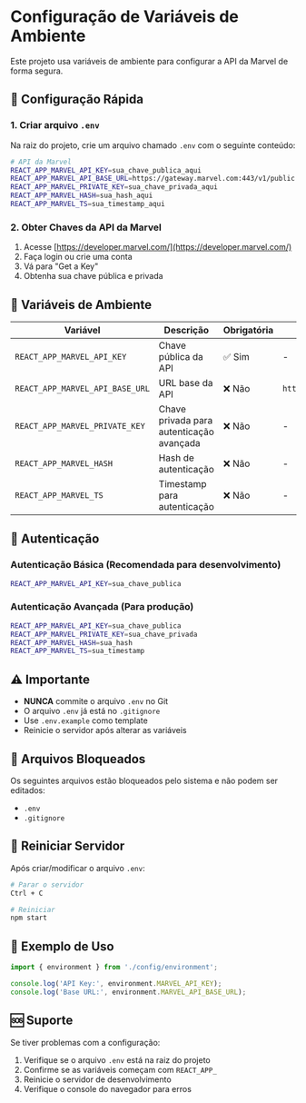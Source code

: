 # Configuração de Variáveis de Ambiente

Este projeto usa variáveis de ambiente para configurar a API da Marvel de forma segura.

## 🚀 Configuração Rápida

### 1. Criar arquivo `.env`

Na raiz do projeto, crie um arquivo chamado `.env` com o seguinte conteúdo:

```bash
# API da Marvel
REACT_APP_MARVEL_API_KEY=sua_chave_publica_aqui
REACT_APP_MARVEL_API_BASE_URL=https://gateway.marvel.com:443/v1/public
REACT_APP_MARVEL_PRIVATE_KEY=sua_chave_privada_aqui
REACT_APP_MARVEL_HASH=sua_hash_aqui
REACT_APP_MARVEL_TS=sua_timestamp_aqui
```

### 2. Obter Chaves da API da Marvel

1. Acesse [https://developer.marvel.com/](https://developer.marvel.com/)
2. Faça login ou crie uma conta
3. Vá para "Get a Key"
4. Obtenha sua chave pública e privada

## 🔑 Variáveis de Ambiente

| Variável | Descrição | Obrigatória | Padrão |
|----------|-----------|-------------|---------|
| `REACT_APP_MARVEL_API_KEY` | Chave pública da API | ✅ Sim | - |
| `REACT_APP_MARVEL_API_BASE_URL` | URL base da API | ❌ Não | `https://gateway.marvel.com:443/v1/public` |
| `REACT_APP_MARVEL_PRIVATE_KEY` | Chave privada para autenticação avançada | ❌ Não | - |
| `REACT_APP_MARVEL_HASH` | Hash de autenticação | ❌ Não | - |
| `REACT_APP_MARVEL_TS` | Timestamp para autenticação | ❌ Não | - |

## 🔐 Autenticação

### Autenticação Básica (Recomendada para desenvolvimento)
```bash
REACT_APP_MARVEL_API_KEY=sua_chave_publica
```

### Autenticação Avançada (Para produção)
```bash
REACT_APP_MARVEL_API_KEY=sua_chave_publica
REACT_APP_MARVEL_PRIVATE_KEY=sua_chave_privada
REACT_APP_MARVEL_HASH=sua_hash
REACT_APP_MARVEL_TS=sua_timestamp
```

## ⚠️ Importante

- **NUNCA** commite o arquivo `.env` no Git
- O arquivo `.env` já está no `.gitignore`
- Use `.env.example` como template
- Reinicie o servidor após alterar as variáveis

## 🚫 Arquivos Bloqueados

Os seguintes arquivos estão bloqueados pelo sistema e não podem ser editados:
- `.env`
- `.gitignore`

## 🔄 Reiniciar Servidor

Após criar/modificar o arquivo `.env`:

```bash
# Parar o servidor
Ctrl + C

# Reiniciar
npm start
```

## 📝 Exemplo de Uso

```typescript
import { environment } from './config/environment';

console.log('API Key:', environment.MARVEL_API_KEY);
console.log('Base URL:', environment.MARVEL_API_BASE_URL);
```

## 🆘 Suporte

Se tiver problemas com a configuração:
1. Verifique se o arquivo `.env` está na raiz do projeto
2. Confirme se as variáveis começam com `REACT_APP_`
3. Reinicie o servidor de desenvolvimento
4. Verifique o console do navegador para erros
